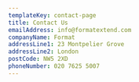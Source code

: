 ```yaml
---
templateKey: contact-page
title: Contact Us
emailAddress: info@formatextend.com
companyName: Format
addressLine1: 23 Montpelier Grove
addressLine2: London
postCode: NW5 2XD
phoneNumber: 020 7625 5007
---
```


